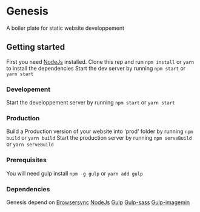 # Genesis
A boiler plate for static website developpement 

## Getting started 
 First you need [NodeJs](https://nodejs.org/en/download/) installed.
 Clone this rep and run `npm install` or `yarn` to install the dependencies
 Start the dev server by running `npm start` or `yarn start` 
 
### Developement
Start the developpement server by running `npm start` or `yarn start` 

### Production
Build a Production version of your website into 'prod' folder by running `npm build` or `yarn build` 
Start the production server by running `npm serveBuild` or `yarn serveBuild` 

### Prerequisites
You will need gulp install `npm -g gulp` or `yarn add gulp`

### Dependencies
Genesis depend on 
[Browsersync](https://github.com/BrowserSync/browser-sync)
[NodeJs](https://nodejs.org/en/download/)
[Gulp](https://github.com/gulpjs/gulp)
[Gulp-sass](https://github.com/dlmanning/gulp-sass)
[Gulp-imagemin](https://github.com/sindresorhus/gulp-imagemin)